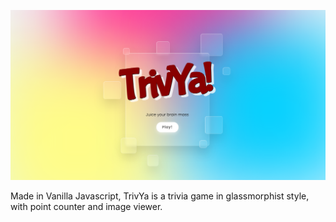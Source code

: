![alt text](https://github.com/lopezrunco/TrivYa/blob/master/img/capture.png)


Made in Vanilla Javascript, TrivYa is a trivia game in glassmorphist style, with point counter and image viewer.
